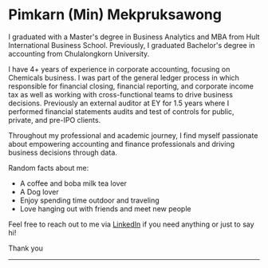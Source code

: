 # Pimkarn (Min) Mekpruksawong

I graduated with a Master's degree in Business Analytics and MBA from Hult International Business School. Previously, I graduated Bachelor's degree in accounting from Chulalongkorn University.

I have 4+ years of experience in corporate accounting, focusing on Chemicals business. I was part of the general ledger process in which responsible for financial closing, financial reporting, and corporate income tax as well as working with cross-functional teams to drive business decisions. Previously an external auditor at EY for 1.5 years where I performed financial statements audits and test of controls for public, private, and pre-IPO clients.

Throughout my professional and academic journey, I find myself passionate about empowering accounting and finance professionals and driving business decisions through data.

Random facts about me:
- A coffee and boba milk tea lover
- A Dog lover
- Enjoy spending time outdoor and traveling
- Love hanging out with friends and meet new people

Feel free to reach out to me via [LinkedIn](https://www.linkedin.com/in/pimkarnm/) if you need anything or just to say hi! 

Thank you

----------------------------------------------------------------------------------------
